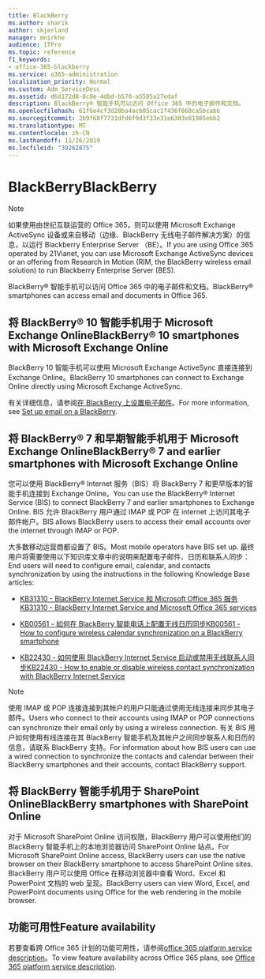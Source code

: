 ```yaml
---
title: BlackBerry
ms.author: sharik
author: skjerland
manager: mnirkhe
audience: ITPro
ms.topic: reference
f1_keywords:
- office-365-blackberry
ms.service: o365-administration
localization_priority: Normal
ms.custom: Adm_ServiceDesc
ms.assetid: d6d172d8-8c0e-4dbd-b570-a5585a27edaf
description: BlackBerry® 智能手机可以访问 Office 365 中的电子邮件和文档。
ms.openlocfilehash: 61f6e4cf3d28ba4acb05cac1f436f868ca5bcabb
ms.sourcegitcommit: 2b9f68f7731dfd6f9d3f33e31e6303e81985ebb2
ms.translationtype: MT
ms.contentlocale: zh-CN
ms.lasthandoff: 11/26/2019
ms.locfileid: "39262875"
---
```

# <a name="blackberry"></a><span data-ttu-id="614a8-103">BlackBerry</span><span class="sxs-lookup"><span data-stu-id="614a8-103">BlackBerry</span></span>

> [!NOTE]
> <span data-ttu-id="614a8-104">如果使用由世纪互联运营的 Office 365，则可以使用 Microsoft Exchange ActiveSync 设备或来自移动（边缘、BlackBerry 无线电子邮件解决方案）的信息，以运行 Blackberry Enterprise Server （BE）。</span><span class="sxs-lookup"><span data-stu-id="614a8-104">If you are using Office 365 operated by 21Vianet, you can use Microsoft Exchange ActiveSync devices or an offering from Research in Motion (RIM, the BlackBerry wireless email solution) to run Blackberry Enterprise Server (BES).</span></span> 
  
<span data-ttu-id="614a8-105">BlackBerry® 智能手机可以访问 Office 365 中的电子邮件和文档。</span><span class="sxs-lookup"><span data-stu-id="614a8-105">BlackBerry® smartphones can access email and documents in Office 365.</span></span>
  
## <a name="blackberry-10-smartphones-with-microsoft-exchange-online"></a><span data-ttu-id="614a8-106">将 BlackBerry® 10 智能手机用于 Microsoft Exchange Online</span><span class="sxs-lookup"><span data-stu-id="614a8-106">BlackBerry® 10 smartphones with Microsoft Exchange Online</span></span>

<span data-ttu-id="614a8-107">BlackBerry 10 智能手机可以使用 Microsoft Exchange ActiveSync 直接连接到 Exchange Online。</span><span class="sxs-lookup"><span data-stu-id="614a8-107">BlackBerry 10 smartphones can connect to Exchange Online directly using Microsoft Exchange ActiveSync.</span></span>
  
<span data-ttu-id="614a8-108">有关详细信息，请参阅[在 BlackBerry 上设置电子邮件](https://go.microsoft.com/fwlink/?linkid=863394)。</span><span class="sxs-lookup"><span data-stu-id="614a8-108">For more information, see [Set up email on a BlackBerry](https://go.microsoft.com/fwlink/?linkid=863394).</span></span>
  
## <a name="blackberry-7-and-earlier-smartphones-with-microsoft-exchange-online"></a><span data-ttu-id="614a8-109">将 BlackBerry® 7 和早期智能手机用于 Microsoft Exchange Online</span><span class="sxs-lookup"><span data-stu-id="614a8-109">BlackBerry® 7 and earlier smartphones with Microsoft Exchange Online</span></span>

<span data-ttu-id="614a8-110">您可以使用 BlackBerry® Internet 服务（BIS）将 BlackBerry 7 和更早版本的智能手机连接到 Exchange Online。</span><span class="sxs-lookup"><span data-stu-id="614a8-110">You can use the BlackBerry® Internet Service (BIS) to connect BlackBerry 7 and earlier smartphones to Exchange Online.</span></span> <span data-ttu-id="614a8-111">BIS 允许 BlackBerry 用户通过 IMAP 或 POP 在 internet 上访问其电子邮件帐户。</span><span class="sxs-lookup"><span data-stu-id="614a8-111">BIS allows BlackBerry users to access their email accounts over the internet through IMAP or POP.</span></span>
  
<span data-ttu-id="614a8-112">大多数移动运营商都设置了 BIS。</span><span class="sxs-lookup"><span data-stu-id="614a8-112">Most mobile operators have BIS set up.</span></span> <span data-ttu-id="614a8-113">最终用户将需要使用以下知识库文章中的说明来配置电子邮件、日历和联系人同步：</span><span class="sxs-lookup"><span data-stu-id="614a8-113">End users will need to configure email, calendar, and contacts synchronization by using the instructions in the following Knowledge Base articles:</span></span>
  
- [<span data-ttu-id="614a8-114">KB31310 - BlackBerry Internet Service 和 Microsoft Office 365 服务</span><span class="sxs-lookup"><span data-stu-id="614a8-114">KB31310 - BlackBerry Internet Service and Microsoft Office 365 services</span></span>](https://go.microsoft.com/fwlink/?LinkID=826158&amp;clcid=0x409)
    
- [<span data-ttu-id="614a8-115">KB00561 - 如何在 BlackBerry 智能电话上配置无线日历同步</span><span class="sxs-lookup"><span data-stu-id="614a8-115">KB00561 - How to configure wireless calendar synchronization on a BlackBerry smartphone</span></span>](https://go.microsoft.com/fwlink/?LinkID=826160&amp;clcid=0x409)
    
- [<span data-ttu-id="614a8-116">KB22430 - 如何使用 BlackBerry Internet Service 启动或禁用无线联系人同步</span><span class="sxs-lookup"><span data-stu-id="614a8-116">KB22430 - How to enable or disable wireless contact synchronization with BlackBerry Internet Service</span></span>](https://go.microsoft.com/fwlink/?LinkID=826161&amp;clcid=0x409)
    
> [!NOTE]
> <span data-ttu-id="614a8-117">使用 IMAP 或 POP 连接连接到其帐户的用户只能通过使用无线连接来同步其电子邮件。</span><span class="sxs-lookup"><span data-stu-id="614a8-117">Users who connect to their accounts using IMAP or POP connections can synchronize their email only by using a wireless connection.</span></span> <span data-ttu-id="614a8-118">有关 BIS 用户如何使用有线连接在其 BlackBerry 智能手机及其帐户之间同步联系人和日历的信息，请联系 BlackBerry 支持。</span><span class="sxs-lookup"><span data-stu-id="614a8-118">For information about how BIS users can use a wired connection to synchronize the contacts and calendar between their BlackBerry smartphones and their accounts, contact BlackBerry support.</span></span> 
  
## <a name="blackberry-smartphones-with-sharepoint-online"></a><span data-ttu-id="614a8-119">将 BlackBerry 智能手机用于 SharePoint Online</span><span class="sxs-lookup"><span data-stu-id="614a8-119">BlackBerry smartphones with SharePoint Online</span></span>

<span data-ttu-id="614a8-120">对于 Microsoft SharePoint Online 访问权限，BlackBerry 用户可以使用他们的 BlackBerry 智能手机上的本地浏览器访问 SharePoint Online 站点。</span><span class="sxs-lookup"><span data-stu-id="614a8-120">For Microsoft SharePoint Online access, BlackBerry users can use the native browser on their BlackBerry smartphone to access SharePoint Online sites.</span></span> <span data-ttu-id="614a8-121">BlackBerry 用户可以使用 Office 在移动浏览器中查看 Word、Excel 和 PowerPoint 文档的 web 呈现。</span><span class="sxs-lookup"><span data-stu-id="614a8-121">BlackBerry users can view Word, Excel, and PowerPoint documents using Office for the web rendering in the mobile browser.</span></span>
  
## <a name="feature-availability"></a><span data-ttu-id="614a8-122">功能可用性</span><span class="sxs-lookup"><span data-stu-id="614a8-122">Feature availability</span></span>

<span data-ttu-id="614a8-123">若要查看跨 Office 365 计划的功能可用性，请参阅[office 365 platform service description](office-365-platform-service-description.md)。</span><span class="sxs-lookup"><span data-stu-id="614a8-123">To view feature availability across Office 365 plans, see [Office 365 platform service description](office-365-platform-service-description.md).</span></span>
  
